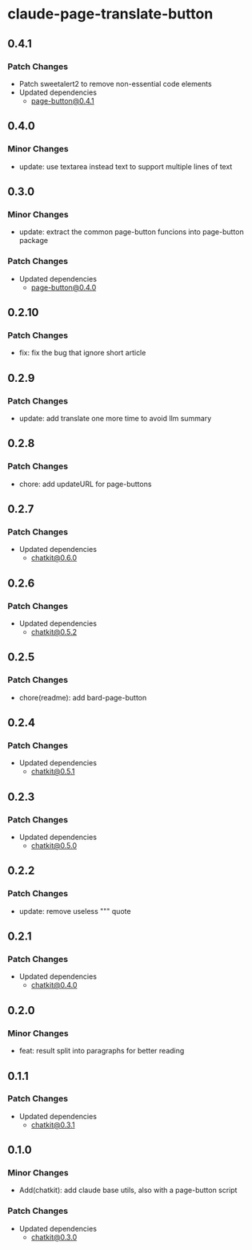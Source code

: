 # claude-page-translate-button

## 0.4.1

### Patch Changes

- Patch sweetalert2 to remove non-essential code elements
- Updated dependencies
  - page-button@0.4.1

## 0.4.0

### Minor Changes

- update: use textarea instead text to support multiple lines of text

## 0.3.0

### Minor Changes

- update: extract the common page-button funcions into page-button package

### Patch Changes

- Updated dependencies
  - page-button@0.4.0

## 0.2.10

### Patch Changes

- fix: fix the bug that ignore short article

## 0.2.9

### Patch Changes

- update: add translate one more time to avoid llm summary

## 0.2.8

### Patch Changes

- chore: add updateURL for page-buttons

## 0.2.7

### Patch Changes

- Updated dependencies
  - chatkit@0.6.0

## 0.2.6

### Patch Changes

- Updated dependencies
  - chatkit@0.5.2

## 0.2.5

### Patch Changes

- chore(readme): add bard-page-button

## 0.2.4

### Patch Changes

- Updated dependencies
  - chatkit@0.5.1

## 0.2.3

### Patch Changes

- Updated dependencies
  - chatkit@0.5.0

## 0.2.2

### Patch Changes

- update: remove useless """ quote

## 0.2.1

### Patch Changes

- Updated dependencies
  - chatkit@0.4.0

## 0.2.0

### Minor Changes

- feat: result split into paragraphs for better reading

## 0.1.1

### Patch Changes

- Updated dependencies
  - chatkit@0.3.1

## 0.1.0

### Minor Changes

- Add(chatkit): add claude base utils, also with a page-button script

### Patch Changes

- Updated dependencies
  - chatkit@0.3.0
